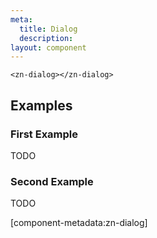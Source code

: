 ```yaml
---
meta:
  title: Dialog
  description:
layout: component
---
```


```html:preview
<zn-dialog></zn-dialog>
```

## Examples

### First Example

TODO

### Second Example

TODO

[component-metadata:zn-dialog]
